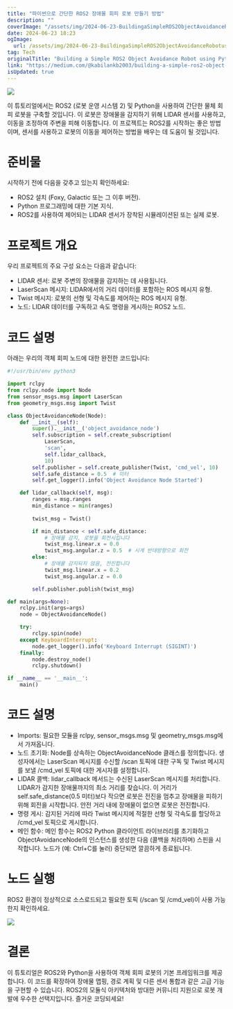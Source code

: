 ```yaml
---
title: "파이썬으로 간단한 ROS2 장애물 회피 로봇 만들기 방법"
description: ""
coverImage: "/assets/img/2024-06-23-BuildingaSimpleROS2ObjectAvoidanceRobotusingPython_0.png"
date: 2024-06-23 18:23
ogImage: 
  url: /assets/img/2024-06-23-BuildingaSimpleROS2ObjectAvoidanceRobotusingPython_0.png
tag: Tech
originalTitle: "Building a Simple ROS2 Object Avoidance Robot using Python"
link: "https://medium.com/@kabilankb2003/building-a-simple-ros2-object-avoidance-robot-using-python-962f5b8485d7"
isUpdated: true
---
```






<img src="/assets/img/2024-06-23-BuildingaSimpleROS2ObjectAvoidanceRobotusingPython_0.png" />

이 튜토리얼에서는 ROS2 (로봇 운영 시스템 2) 및 Python을 사용하여 간단한 물체 회피 로봇을 구축할 것입니다. 이 로봇은 장애물을 감지하기 위해 LIDAR 센서를 사용하고, 이동을 조정하여 주변을 피해 이동합니다. 이 프로젝트는 ROS2를 시작하는 좋은 방법이며, 센서를 사용하고 로봇의 이동을 제어하는 방법을 배우는 데 도움이 될 것입니다.

# 준비물

시작하기 전에 다음을 갖추고 있는지 확인하세요:

<div class="content-ad"></div>

- ROS2 설치 (Foxy, Galactic 또는 그 이후 버전).
- Python 프로그래밍에 대한 기본 지식.
- ROS2를 사용하여 제어되는 LIDAR 센서가 장착된 시뮬레이션된 또는 실제 로봇.

# 프로젝트 개요

우리 프로젝트의 주요 구성 요소는 다음과 같습니다:

- LIDAR 센서: 로봇 주변의 장애물을 감지하는 데 사용됩니다.
- LaserScan 메시지: LIDAR에서의 거리 데이터를 포함하는 ROS 메시지 유형.
- Twist 메시지: 로봇의 선형 및 각속도를 제어하는 ROS 메시지 유형.
- 노드: LIDAR 데이터를 구독하고 속도 명령을 게시하는 ROS2 노드.

<div class="content-ad"></div>

# 코드 설명

아래는 우리의 객체 회피 노드에 대한 완전한 코드입니다:

```python
#!/usr/bin/env python3

import rclpy
from rclpy.node import Node
from sensor_msgs.msg import LaserScan
from geometry_msgs.msg import Twist

class ObjectAvoidanceNode(Node):
    def __init__(self):
        super().__init__('object_avoidance_node')
        self.subscription = self.create_subscription(
            LaserScan,
            'scan',
            self.lidar_callback,
            10)
        self.publisher = self.create_publisher(Twist, 'cmd_vel', 10)
        self.safe_distance = 0.5  # 미터
        self.get_logger().info('Object Avoidance Node Started')

    def lidar_callback(self, msg):
        ranges = msg.ranges
        min_distance = min(ranges)
        
        twist_msg = Twist()

        if min_distance < self.safe_distance:
            # 장애물 감지, 로봇을 회전시킵니다
            twist_msg.linear.x = 0.0
            twist_msg.angular.z = 0.5  # 시계 반대방향으로 회전
        else:
            # 장애물 감지되지 않음, 전진합니다
            twist_msg.linear.x = 0.2
            twist_msg.angular.z = 0.0

        self.publisher.publish(twist_msg)

def main(args=None):
    rclpy.init(args=args)
    node = ObjectAvoidanceNode()

    try:
        rclpy.spin(node)
    except KeyboardInterrupt:
        node.get_logger().info('Keyboard Interrupt (SIGINT)')
    finally:
        node.destroy_node()
        rclpy.shutdown()

if __name__ == '__main__':
    main()
```

# 코드 설명

<div class="content-ad"></div>

- Imports: 필요한 모듈을 rclpy, sensor_msgs.msg 및 geometry_msgs.msg에서 가져옵니다.
- 노드 초기화: Node를 상속하는 ObjectAvoidanceNode 클래스를 정의합니다. 생성자에서는 LaserScan 메시지를 수신할 /scan 토픽에 대한 구독 및 Twist 메시지를 보낼 /cmd_vel 토픽에 대한 게시자를 설정합니다.
- LIDAR 콜백: lidar_callback 메서드는 수신된 LaserScan 메시지를 처리합니다. LIDAR가 감지한 장애물까지의 최소 거리를 찾습니다. 이 거리가 self.safe_distance(0.5 미터)보다 작으면 로봇은 전진을 멈추고 장애물을 피하기 위해 회전을 시작합니다. 안전 거리 내에 장애물이 없으면 로봇은 전진합니다.
- 명령 게시: 감지된 거리에 따라 Twist 메시지에 적절한 선형 및 각속도를 할당하고 /cmd_vel 토픽으로 게시합니다.
- 메인 함수: 메인 함수는 ROS2 Python 클라이언트 라이브러리를 초기화하고 ObjectAvoidanceNode의 인스턴스를 생성한 다음 (콜백을 처리하며) 스핀을 시작합니다. 노드가 (예: Ctrl+C를 눌러) 중단되면 깔끔하게 종료됩니다.

# 노드 실행

ROS2 환경이 정상적으로 소스로드되고 필요한 토픽 (/scan 및 /cmd_vel)이 사용 가능한지 확인하세요.

<img src="https://miro.medium.com/v2/resize:fit:1400/1*XNR1_8EGSFbgsAnJUJ05FQ.gif" />

<div class="content-ad"></div>

# 결론

이 튜토리얼은 ROS2와 Python을 사용하여 객체 회피 로봇의 기본 프레임워크를 제공합니다. 이 코드를 확장하여 장애물 맵핑, 경로 계획 및 다른 센서 통합과 같은 고급 기능을 구현할 수 있습니다. ROS2의 모듈식 아키텍처와 방대한 커뮤니티 지원으로 로봇 개발에 우수한 선택지입니다. 즐거운 코딩되세요!